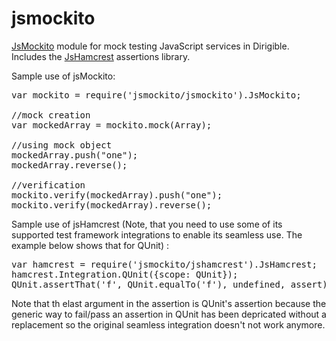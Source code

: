 # jsmockito
[JsMockito](http://jsmockito.org/) module for mock testing JavaScript services in Dirigible. Includes the [JsHamcrest](http://danielfm.github.com/jshamcrest/) assertions library.

Sample use of jsMockito:
<pre>var mockito = require('jsmockito/jsmockito').JsMockito;

//mock creation
var mockedArray = mockito.mock(Array);

//using mock object
mockedArray.push("one");
mockedArray.reverse();

//verification
mockito.verify(mockedArray).push("one");
mockito.verify(mockedArray).reverse();
</pre>

Sample use of jsHamcrest (Note, that you need to use some of its supported test framework integrations to enable its seamless use. The example below shows that for QUnit) :
<pre>
var hamcrest = require('jsmockito/jshamcrest').JsHamcrest;
hamcrest.Integration.QUnit({scope: QUnit});
QUnit.assertThat('f', QUnit.equalTo('f'), undefined, assert);
</pre>
Note that th elast argument in the assertion is QUnit's assertion because the generic way to fail/pass an assertion in QUnit has been depricated without a replacement so the original seamless integration doesn't not work anymore.
